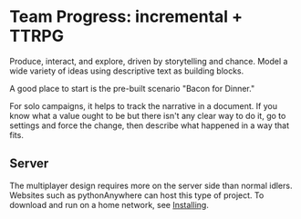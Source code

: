 # Team Progress: incremental + TTRPG

Produce, interact, and explore, driven by storytelling and chance.
Model a wide variety of ideas using descriptive text as building blocks.

A good place to start is the pre-built scenario "Bacon for Dinner."

For solo campaigns, it helps to track the narrative in a
document. If you know what a value ought to be but there isn't
any clear way to do it, go to settings and force the change,
then describe what happened in a way that fits.

## Server

The multiplayer design requires more on the server side
than normal idlers.
Websites such as pythonAnywhere can host this type of project.
To download and run on a home network, see [Installing](Installation.md).
